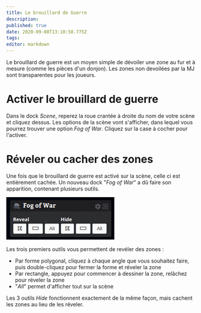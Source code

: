```yaml
---
title: Le brouillard de Guerre
description: 
published: true
date: 2020-09-08T13:10:58.775Z
tags: 
editor: markdown
---
```


Le brouillard de guerre est un moyen simple de dévoiler une zone au fur et à mesure (comme les pièces d'un donjon). Les zones non devoilées par la MJ sont transparentes pour les joueurs.

# Activer le brouillard de guerre
Dans le dock *Scene*, reperez la roue crantée à droite du nom de votre scène et cliquez dessus. Les options de la scène vont s'afficher, dans lequel vous pourrez trouver une option *Fog of War*. Cliquez sur la case à cocher pour l'activer.

# Réveler ou cacher des zones
Une fois que le brouillard de guerre est activé sur la scène, celle ci est entièrement cachée. Un nouveau dock "*Fog of War*" a dû faire son apparition, contenant plusieurs outils.

![fog-of-war-tools.png](/medias/fog-of-war-tools.png)

Les trois premiers outils vous permettent de revéler des zones : 

- Par forme polygonal, cliquez à chaque angle que vous souhaitez faire, puis double-cliquez pour fermer la forme et réveler la zone
- Par rectangle, appuyez pour commencer à dessiner la zone, relâchez pour réveler la zone
- "*All*" permet d'afficher tout sur la scène

Les 3 outils *Hide* fonctionnent exactement de la même façon, mais cachent les zones au lieu de les réveler.